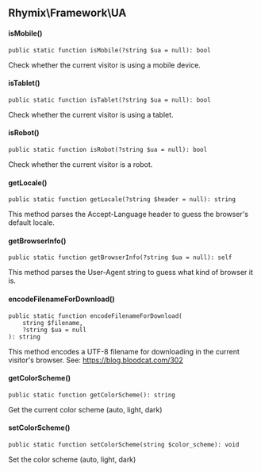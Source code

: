 Rhymix\Framework\UA
-------------------

#### isMobile()

```
public static function isMobile(?string $ua = null): bool
```

Check whether the current visitor is using a mobile device.

#### isTablet()

```
public static function isTablet(?string $ua = null): bool
```

Check whether the current visitor is using a tablet.

#### isRobot()

```
public static function isRobot(?string $ua = null): bool
```

Check whether the current visitor is a robot.

#### getLocale()

```
public static function getLocale(?string $header = null): string
```

This method parses the Accept-Language header to guess the browser's default locale.

#### getBrowserInfo()

```
public static function getBrowserInfo(?string $ua = null): self
```

This method parses the User-Agent string to guess what kind of browser it is.

#### encodeFilenameForDownload()

```
public static function encodeFilenameForDownload(
    string $filename,
    ?string $ua = null
): string
```

This method encodes a UTF-8 filename for downloading in the current visitor's browser.
See: https://blog.bloodcat.com/302

#### getColorScheme()

```
public static function getColorScheme(): string
```

Get the current color scheme (auto, light, dark)

#### setColorScheme()

```
public static function setColorScheme(string $color_scheme): void
```

Set the color scheme (auto, light, dark)
